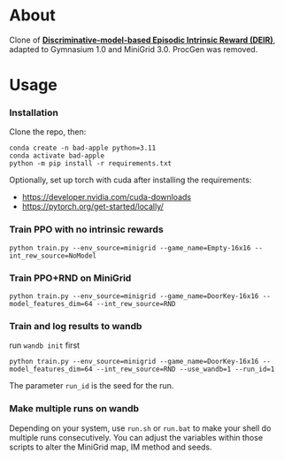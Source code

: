 # About
Clone of [__Discriminative-model-based Episodic Intrinsic Reward (DEIR)__](https://github.com/swan-utokyo/deir), adapted to Gymnasium 1.0 and MiniGrid 3.0. ProcGen was removed.

# Usage
### Installation
Clone the repo, then:

```commandline
conda create -n bad-apple python=3.11
conda activate bad-apple
python -m pip install -r requirements.txt
```

Optionally, set up torch with cuda after installing the requirements:
- https://developer.nvidia.com/cuda-downloads
- https://pytorch.org/get-started/locally/

### Train PPO with no intrinsic rewards
```commandline
python train.py --env_source=minigrid --game_name=Empty-16x16 --int_rew_source=NoModel
```

### Train PPO+RND on MiniGrid
```commandline
python train.py --env_source=minigrid --game_name=DoorKey-16x16 --model_features_dim=64 --int_rew_source=RND
```

### Train and log results to wandb
run ```wandb init``` first

```commandline
python train.py --env_source=minigrid --game_name=DoorKey-16x16 --model_features_dim=64 --int_rew_source=RND --use_wandb=1 --run_id=1
```

The parameter ```run_id``` is the seed for the run.

### Make multiple runs on wandb
Depending on your system, use ```run.sh``` or ```run.bat``` to make your shell do multiple runs consecutively. You can adjust the variables within those scripts to alter the MiniGrid map, IM method and seeds.

